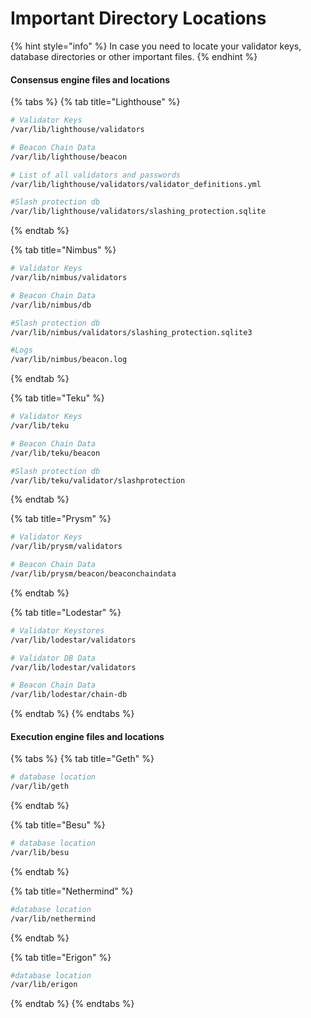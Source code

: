 # Important Directory Locations

{% hint style="info" %}
In case you need to locate your validator keys, database directories or other important files.
{% endhint %}

#### Consensus engine files and locations

{% tabs %}
{% tab title="Lighthouse" %}
```bash
# Validator Keys
/var/lib/lighthouse/validators

# Beacon Chain Data
/var/lib/lighthouse/beacon

# List of all validators and passwords
/var/lib/lighthouse/validators/validator_definitions.yml

#Slash protection db
/var/lib/lighthouse/validators/slashing_protection.sqlite
```
{% endtab %}

{% tab title="Nimbus" %}
```bash
# Validator Keys
/var/lib/nimbus/validators

# Beacon Chain Data
/var/lib/nimbus/db

#Slash protection db
/var/lib/nimbus/validators/slashing_protection.sqlite3

#Logs
/var/lib/nimbus/beacon.log
```
{% endtab %}

{% tab title="Teku" %}
```bash
# Validator Keys
/var/lib/teku

# Beacon Chain Data
/var/lib/teku/beacon

#Slash protection db
/var/lib/teku/validator/slashprotection
```
{% endtab %}

{% tab title="Prysm" %}
```bash
# Validator Keys
/var/lib/prysm/validators

# Beacon Chain Data
/var/lib/prysm/beacon/beaconchaindata
```
{% endtab %}

{% tab title="Lodestar" %}
```bash
# Validator Keystores
/var/lib/lodestar/validators

# Validator DB Data
/var/lib/lodestar/validators

# Beacon Chain Data
/var/lib/lodestar/chain-db
```
{% endtab %}
{% endtabs %}

#### Execution engine files and locations

{% tabs %}
{% tab title="Geth" %}
```bash
# database location
/var/lib/geth
```
{% endtab %}

{% tab title="Besu" %}
```bash
# database location
/var/lib/besu
```
{% endtab %}

{% tab title="Nethermind" %}
```bash
#database location
/var/lib/nethermind
```
{% endtab %}

{% tab title="Erigon" %}
```bash
#database location
/var/lib/erigon
```
{% endtab %}
{% endtabs %}
